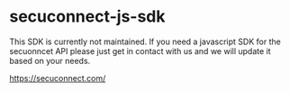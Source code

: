 # secuconnect-js-sdk

This SDK is currently not maintained. If you need a javascript SDK for the secuonncet API please just get in contact with us and we will update it based on your needs.

https://secuconnect.com/

